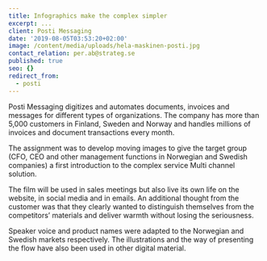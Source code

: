 ```yaml
---
title: Infographics make the complex simpler
excerpt: ...
client: Posti Messaging
date: '2019-08-05T03:53:20+02:00'
image: /content/media/uploads/hela-maskinen-posti.jpg
contact_relation: per.ab@strateg.se
published: true
seo: {}
redirect_from:
  - posti
---
```

Posti Messaging digitizes and automates documents, invoices and messages for different types of organizations. The company has more than 5,000 customers in Finland, Sweden and Norway and handles millions of invoices and document transactions every month.



The assignment was to develop moving images to give the target group (CFO, CEO and other management functions in Norwegian and Swedish companies) a first introduction to the complex service Multi channel solution.



The film will be used in sales meetings but also live its own life on the website, in social media and in emails. An additional thought from the customer was that they clearly wanted to distinguish themselves from the competitors’ materials and deliver warmth without losing the seriousness. 



Speaker voice and product names were adapted to the Norwegian and Swedish markets respectively. The illustrations and the way of presenting the flow have also been used in other digital material.
